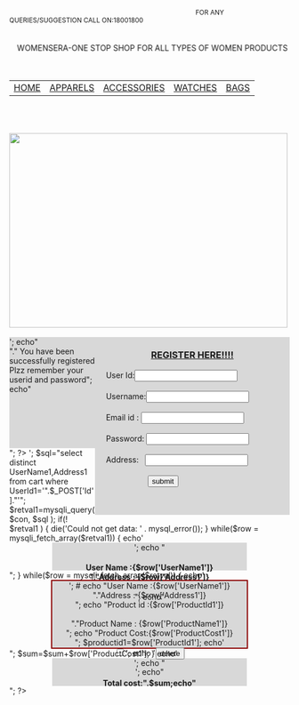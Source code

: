 <html>
<head>
<title>online shopping</title>
<link rel="stylesheet" type="text/css" href="onlineshop.css">
<script type="text/javascript">
<!--
var image1=new Image()
image1.src="slide1.jpg"
var image2=new Image()
image2.src="slide2.jpg"
var image3=new Image()
image3.src="slide3.jpg"
var image4=new Image()
image4.src="slide4.jpg"
//-->
</script>
<script src="reg_valid.js"></script>
</head>
<body>
&nbsp; &nbsp; &nbsp; &nbsp; &nbsp; &nbsp;&nbsp; &nbsp; &nbsp; &nbsp; &nbsp; &nbsp;&nbsp; &nbsp; &nbsp;
&nbsp; &nbsp; &nbsp;
&nbsp; &nbsp; &nbsp; &nbsp; &nbsp; &nbsp;&nbsp; &nbsp; &nbsp; &nbsp; &nbsp; &nbsp;&nbsp; &nbsp; &nbsp;
&nbsp; &nbsp; &nbsp;
&nbsp; &nbsp; &nbsp; &nbsp; &nbsp; &nbsp;&nbsp; &nbsp; &nbsp; &nbsp; &nbsp; &nbsp;&nbsp; &nbsp; &nbsp;
&nbsp; &nbsp; &nbsp;
&nbsp; &nbsp; &nbsp; &nbsp; &nbsp; &nbsp;&nbsp; &nbsp; &nbsp; &nbsp; &nbsp; &nbsp;&nbsp; &nbsp; &nbsp;
&nbsp; &nbsp; &nbsp;
&nbsp; &nbsp; &nbsp; &nbsp; &nbsp; &nbsp;&nbsp; &nbsp; &nbsp; &nbsp; &nbsp; &nbsp;&nbsp; &nbsp; &nbsp;
&nbsp; &nbsp; &nbsp;
&nbsp; &nbsp; &nbsp; &nbsp; &nbsp; &nbsp;&nbsp; &nbsp; &nbsp; &nbsp; &nbsp; &nbsp;&nbsp; &nbsp; &nbsp;
&nbsp; &nbsp; &nbsp;&nbsp; &nbsp; &nbsp; &nbsp; &nbsp;
<small>FOR ANY QUERIES/SUGGESTION CALL ON:18001800</small>
<br><br><br>
<div id="header" style="background-image:url("title.jpg")">
<marquee behavior="alternate">WOMENSERA-ONE STOP SHOP FOR ALL TYPES OF WOMEN PRODUCTS</marquee>
<br><br>
&nbsp; &nbsp; &nbsp; &nbsp; &nbsp; &nbsp;&nbsp; &nbsp; &nbsp; &nbsp; &nbsp; &nbsp;&nbsp; &nbsp; &nbsp;
&nbsp; &nbsp; &nbsp;
<table>
&nbsp; &nbsp; &nbsp; &nbsp; &nbsp; &nbsp;&nbsp; &nbsp; &nbsp; &nbsp; &nbsp; &nbsp;&nbsp; &nbsp; &nbsp;
&nbsp; &nbsp; &nbsp;
<tr>
<td><a href="onlineshop.html">HOME</a></td>
<td><a href="apparels.html">APPARELS</a></td>
<td><a href="accessories.html">ACCESSORIES</a></td>
<td><a href="watches.html">WATCHES</a></td>
<td><a href="bags.html">BAGS</a></td>
<tr>
</table>
<br><br>
&nbsp; &nbsp; &nbsp; &nbsp; &nbsp; &nbsp;&nbsp; &nbsp; &nbsp; &nbsp; &nbsp; &nbsp;&nbsp; &nbsp; &nbsp;
&nbsp; &nbsp; &nbsp;
&nbsp; &nbsp; &nbsp; &nbsp; &nbsp; &nbsp;&nbsp; &nbsp;
<img src="slide1.jpg" name="slide" width="500" height="350">
<script>
<!--
//variable that will increment through the images
var step=1
function slideit(){
//if browser does not support the image object, exit.
if (!document.images)
return
document.images.slide.src=eval("image"+step+".sac")
if (step<4)
step++
else
step=1
//call function "slideit()" every 2.5 seconds
setTimeout("slideit()",1200)
}
Slideit ()
//-->
</script>
&nbsp; &nbsp; &nbsp; &nbsp; &nbsp; &nbsp;&nbsp; &nbsp; &nbsp; &nbsp; &nbsp; &nbsp;&nbsp; &nbsp; &nbsp;
&nbsp; &nbsp; &nbsp;
&nbsp; &nbsp; &nbsp; &nbsp; &nbsp; &nbsp;&nbsp; &nbsp; &nbsp; &nbsp; &nbsp; &nbsp;&nbsp; &nbsp; &nbsp;
&nbsp; &nbsp; &nbsp;
<div id="aside" style="background-color:#D8D8D8;height:320px;width:350px;float:right">
<h3 align="center"><b><u>REGISTER HERE!!!!</u></b></h3>
<form name="myForm" onsubmit="return validateForm()" action="register.php" method="post">
&nbsp; &nbsp; &nbsp;User Id:<input type="text" name="UserId"><br><br>
&nbsp; &nbsp; &nbsp;Username:<input type="text" name="UserName"><br><br>
&nbsp; &nbsp; &nbsp;Email id :&nbsp;<input type="text" name="Email"><br><br>
&nbsp; &nbsp; &nbsp;Password: <input type="password" name="Password"><br><br>
&nbsp; &nbsp; &nbsp;Address:&nbsp;&nbsp; <input type="text" name="Address"><br><br>
&nbsp; &nbsp; &nbsp; &nbsp; &nbsp; &nbsp; &nbsp; &nbsp; &nbsp; &nbsp; &nbsp; &nbsp; <input type="submit"
value="submit">
</form>
</div>
</body>
</html>
<?php
include("page.php");
$localhost1='localhost';
$username='root';
$password='';
$con= mysqli_connect($localhost1,$username,$password) or exit('could not connect to server');
mysqli_select_db($con, 'online_shop') or exit('could not find the database');
$userid=$_POST['UserId'];
$name=$_POST['UserName'];
$email=$_POST['Email'];
$password=$_POST['Password'];
$address=$_POST['Address'];
$res="insert into
register(UserId,UserName,Email,Password,Address)values('$userid','$name','$email','$password','$address')";
$db=mysqli_query($con,$res);
echo'<center><div id="aside" style="background-color:#D8D8D8;height:200px;width:350px;float:">';
echo"<br>"." You have been successfully registered<br> Plzz remember your userid and password";
echo"</div></center>";
?>
<?php
include("page.php");
$localhost1='localhost';
$username='root';
$password='';
$con= mysqli_connect($localhost1,$username,$password) or exit('could not connect to server');
mysqli_select_db($con, 'online_shop') or exit('could not find the database');
$userid=$_POST['Id'];
$sql="select * from cart where UserId1='".$_POST['Id']."'";
$retval=mysqli_query( $con, $sql );
if(! $retval )
{
die('Could not get data: ' . mysql_error());
}
$sum=0;
#echo'<table><th><td></td>';
$sql="select distinct UserName1,Address1 from cart where UserId1='".$_POST['Id']."'";
$retval1=mysqli_query( $con, $sql );
if(! $retval1 )
{
die('Could not get data: ' . mysql_error());
}
while($row = mysqli_fetch_array($retval1))
{
echo'<center><div id="aside" style="background-color:#D8D8D8;height:50px;width:350px;float:">';
echo "<h4>User Name :{$row['UserName1']}<br>"."Address : {$row['Address1']}<br></h4>";
echo"</div></center>";
}
while($row = mysqli_fetch_array($retval))
{
echo'<center><div id="aside" style="background-color:#D8D8D8;height:120px;width:350px;border:2px solid darkred">';
# echo "User Name :{$row['UserName1']} <br> "."Address : {$row['Address1']} <br>";
echo "Product id :{$row['ProductId1']}<br><br> "."Product Name : {$row['ProductName1']}<br> ";
echo "Product Cost:{$row['ProductCost1']}<br>";
$productid1=$row['ProductId1'];
echo'<form action="del.php" method="post"><input type="hidden" name="Uid" id="Uid" value="'.$userid.'"><input
type="checkbox" name="Pid" id="Pid" value="'.$productid1.'">';
echo '<input type="submit" value="delete"></form> ';
echo"</div></center>";
$sum=$sum+$row['ProductCost1'];
}
echo'<center><div id="aside" style="background-color:#D8D8D8;height:50px;width:350px;float:">';
echo "<h4>Total cost:".$sum;echo"</h4></div></center>";
?>
